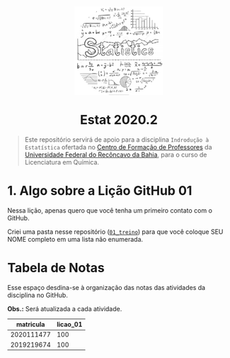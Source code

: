 <p align = "center">
   <img 
        width = "200px"
        align = "center"
        src   = "/img/logo_ESTAT_circ.png"
        alt   = "Estat_2020.2"
   >
   <h1 align = "center">
      Estat 2020.2
   </h1>
</p>

> Este repositório servirá de apoio para a disciplina `Indrodução à Estatística` ofertada no [Centro de Formação de Professores](https://www.ufrb.edu.br/cfp/) da [Universidade Federal do Recôncavo da Bahia](https://www.ufrb.edu.br/portal/), para o curso de Licenciatura em Química.

# 1. Algo sobre a Lição GitHub 01

Nessa lição, apenas quero que você tenha um primeiro contato com o GitHub.

Criei uma pasta nesse repositório ([`01_treino`](/01_treino)) para que você coloque SEU NOME completo em uma lista não enumerada.

# Tabela de Notas

Esse espaço desdina-se à organização das notas das atividades da disciplina no GitHub.

**Obs.:** Será atualizada a cada atividade.

matricula | licao_01
--- | ---
2020111477	| 100
2019219674  | 100
